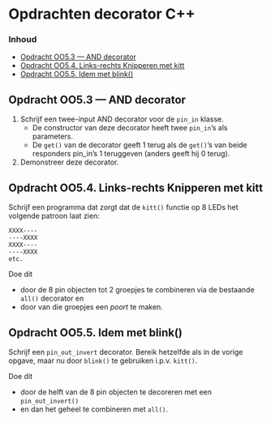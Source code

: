 # Opdrachten decorator C++[](title-id) <!-- omit in toc -->

### Inhoud[](toc-id) <!-- omit in toc -->

- [Opdracht OO5.3 — AND decorator](#opdracht-oo53--and-decorator)
- [Opdracht OO5.4. Links-rechts Knipperen met kitt](#opdracht-oo54-links-rechts-knipperen-met-kitt)
- [Opdracht OO5.5. Idem met blink()](#opdracht-oo55-idem-met-blink)

## Opdracht OO5.3 — AND decorator

1. Schrijf een twee-input AND decorator voor de `pin_in` klasse.
   - De constructor van deze decorator heeft twee `pin_in`’s als parameters.
   - De `get()` van de decorator geeft 1 terug als de `get()`’s van beide responders pin_in’s 1 teruggeven (anders geeft hij 0 terug).
2. Demonstreer deze decorator.

## Opdracht OO5.4. Links-rechts Knipperen met kitt

Schrijf een programma dat zorgt dat de `kitt()` functie op 8 LEDs het volgende patroon laat zien:

```text
XXXX----
----XXXX
XXXX----
----XXXX
etc.
```

Doe dit

- door de 8 pin objecten tot 2 groepjes te combineren via de bestaande `all()` decorator en
- door van die groepjes een *poort* te maken.

## Opdracht OO5.5. Idem met blink()

Schrijf een `pin_out_invert` decorator.
Bereik hetzelfde als in de vorige opgave, maar nu door `blink()` te gebruiken i.p.v. `kitt()`.

Doe dit

- door de helft van de 8 pin objecten te decoreren met een `pin_out_invert()`
- en dan het geheel te combineren met `all()`.
